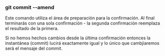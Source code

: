 ### git commit --amend
Este comando utiliza el área de preparación para la confirmación. Al final terminarás con una sola confirmación - la segunda confirmación reemplaza el resultado de la primera.

Si no hemos hechos cambios desde la última confirmación entonces la instantánea (commit) lucirá exactamente igual y lo único que cambjiaremos será el mensaje del commit.
